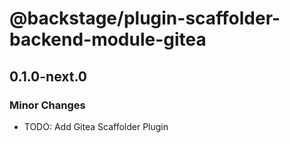 # @backstage/plugin-scaffolder-backend-module-gitea

## 0.1.0-next.0

### Minor Changes

- TODO: Add Gitea Scaffolder Plugin
